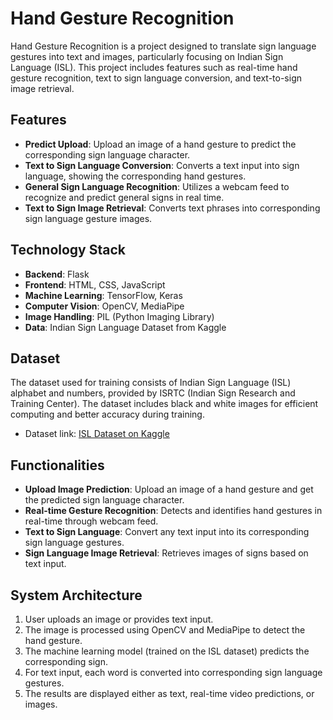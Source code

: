 # Hand Gesture Recognition

Hand Gesture Recognition is a project designed to translate sign language gestures into text and images, particularly focusing on Indian Sign Language (ISL). This project includes features such as real-time hand gesture recognition, text to sign language conversion, and text-to-sign image retrieval.

## Features

- **Predict Upload**: Upload an image of a hand gesture to predict the corresponding sign language character.
- **Text to Sign Language Conversion**: Converts a text input into sign language, showing the corresponding hand gestures.
- **General Sign Language Recognition**: Utilizes a webcam feed to recognize and predict general signs in real time.
- **Text to Sign Image Retrieval**: Converts text phrases into corresponding sign language gesture images.

## Technology Stack

- **Backend**: Flask
- **Frontend**: HTML, CSS, JavaScript
- **Machine Learning**: TensorFlow, Keras
- **Computer Vision**: OpenCV, MediaPipe
- **Image Handling**: PIL (Python Imaging Library)
- **Data**: Indian Sign Language Dataset from Kaggle

## Dataset

The dataset used for training consists of Indian Sign Language (ISL) alphabet and numbers, provided by ISRTC (Indian Sign Research and Training Center). The dataset includes black and white images for efficient computing and better accuracy during training.

- Dataset link: [ISL Dataset on Kaggle](https://www.kaggle.com/datasets/kshitij192/isl-dataset)

## Functionalities

- **Upload Image Prediction**: Upload an image of a hand gesture and get the predicted sign language character.
- **Real-time Gesture Recognition**: Detects and identifies hand gestures in real-time through webcam feed.
- **Text to Sign Language**: Convert any text input into its corresponding sign language gestures.
- **Sign Language Image Retrieval**: Retrieves images of signs based on text input.

## System Architecture

1. User uploads an image or provides text input.
2. The image is processed using OpenCV and MediaPipe to detect the hand gesture.
3. The machine learning model (trained on the ISL dataset) predicts the corresponding sign.
4. For text input, each word is converted into corresponding sign language gestures.
5. The results are displayed either as text, real-time video predictions, or images.
